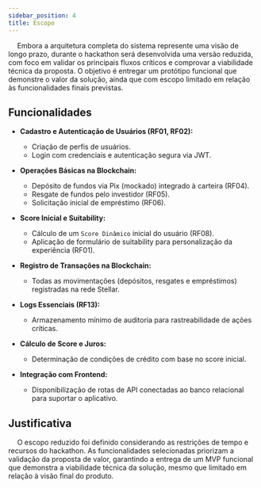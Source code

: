 ```yaml
---
sidebar_position: 4
title: Escopo
---
```


&emsp; Embora a arquitetura completa do sistema represente uma visão de longo prazo, durante o hackathon será desenvolvida uma versão reduzida, com foco em validar os principais fluxos críticos e comprovar a viabilidade técnica da proposta. O objetivo é entregar um protótipo funcional que demonstre o valor da solução, ainda que com escopo limitado em relação às funcionalidades finais previstas.  

## Funcionalidades

* **Cadastro e Autenticação de Usuários (RF01, RF02):**
  - Criação de perfis de usuários.
  - Login com credenciais e autenticação segura via JWT.

* **Operações Básicas na Blockchain:**
  - Depósito de fundos via Pix (mockado) integrado à carteira (RF04).
  - Resgate de fundos pelo investidor (RF05).
  - Solicitação inicial de empréstimo (RF06).

* **Score Inicial e Suitability:**
  - Cálculo de um `Score Dinâmico` inicial do usuário (RF08).
  - Aplicação de formulário de suitability para personalização da experiência (RF01).

* **Registro de Transações na Blockchain:**
  - Todas as movimentações (depósitos, resgates e empréstimos) registradas na rede Stellar.

* **Logs Essenciais (RF13):**
  - Armazenamento mínimo de auditoria para rastreabilidade de ações críticas.

* **Cálculo de Score e Juros:**
  - Determinação de condições de crédito com base no score inicial.

* **Integração com Frontend:**
  - Disponibilização de rotas de API conectadas ao banco relacional para suportar o aplicativo.  

## Justificativa

&emsp; O escopo reduzido foi definido considerando as restrições de tempo e recursos do hackathon. As funcionalidades selecionadas priorizam a validação da proposta de valor, garantindo a entrega de um MVP funcional que demonstra a viabilidade técnica da solução, mesmo que limitado em relação à visão final do produto.
